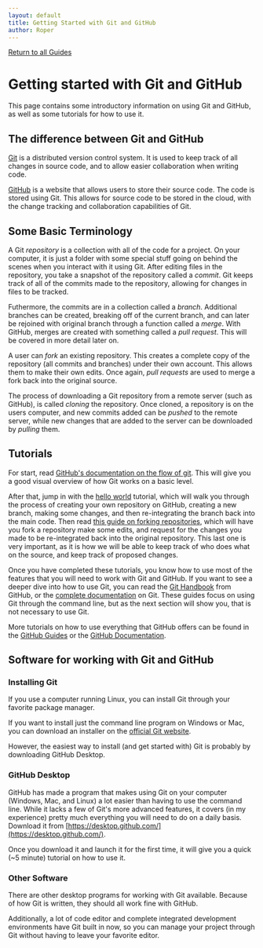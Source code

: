 ```yaml
---
layout: default
title: Getting Started with Git and GitHub
author: Roper
---
```


[Return to all Guides](/guides.html)

# Getting started with Git and GitHub

This page contains some introductory information on using Git and GitHub, as well as some tutorials for how to use it.

## The difference between Git and GitHub

[Git](https://git-scm.com/) is a distributed version control system. It is used to keep track of all changes in source
code, and to allow easier
collaboration when writing code.

[GitHub](github.com) is a website that allows users to store their source code. The code is stored using Git. This
allows for source code to be stored in the cloud, with the change tracking and collaboration capabilities of Git.

## Some Basic Terminology

A Git _repository_ is a collection with all of the code for a project. On your computer, it is just a folder with some
special stuff going on behind the scenes when you interact with it using Git. After editing files in the repository, you
take a snapshot of the repository called a _commit_. Git keeps track of all of the commits made to the repository,
allowing for changes in files to be tracked.

Futhermore, the commits are in a collection called a _branch_. Additional branches can be created, breaking off of the
current branch, and can later be rejoined with original branch through a function called a _merge_. With GitHub, merges
are created with something called a _pull request_. This will be covered in more detail later on.

A user can _fork_ an existing repository. This creates a complete copy of the repository (all commits and
branches) under their own account. This allows them to make their own edits. Once again, _pull requests_ are used to
merge a fork back into the original source.

The process of downloading a Git repository from a remote server (such as GitHub), is called _cloning_ the repository.
Once cloned, a repository is on the users computer, and new commits added can be _pushed_ to the remote server, while
new changes that are added to the server can be downloaded by _pulling_ them.

## Tutorials

For start, read [GitHub's documentation on the flow of git](https://guides.github.com/introduction/flow/). This will
give you a good visual overview of how Git works on a basic level.

After that, jump in with the [hello world](https://guides.github.com/activities/hello-world/) tutorial, which will walk
you through the process of creating your own repository on GitHub, creating a new branch, making some changes, and then
re-integrating the branch back into the main code. Then read
[this guide on forking repositories](https://guides.github.com/activities/forking/), which will have you fork a
repository make some edits, and request for the changes you made to be re-integrated back into the original repository.
This last one is very important, as it is how we will be able to keep track of who does what on the source, and keep
track of proposed changes.

Once you have completed these tutorials, you know how to use most of the features that you will need to work with Git
and GitHub. If you want to see a deeper dive into how to use Git, you can read the
[Git Handbook](https://guides.github.com/introduction/git-handbook/) from GitHub, or the
[complete documentation](https://git-scm.com/doc) on Git. These guides focus on using Git through the command line, but
as the next section will show you, that is not necessary to use Git.

More tutorials on how to use everything that GitHub offers can be found in the
[GitHub Guides](https://guides.github.com/) or the [GitHub Documentation](https://docs.github.com/en).

## Software for working with Git and GitHub

### Installing Git

If you use a computer running Linux, you can install Git through your favorite package manager.

If you want to install just the command line program on Windows or Mac, you can download an installer on the
[official Git website](git-scm.com).

However, the easiest way to install (and get started with) Git is probably by downloading GitHub Desktop.

### GitHub Desktop

GitHub has made a program that makes using Git on your computer (Windows, Mac, and Linux) a lot easier than having
to use the command line. While it lacks a few of Git's more advanced features, it covers (in my experience) pretty much
everything you will need to do on a daily basis. Download it from [https://desktop.github.com/](https://desktop.github.com/).

Once you download it and launch it for the first time, it will give you a quick (~5 minute) tutorial on how to use it.

### Other Software

There are other desktop programs for working with Git available. Because of how Git is written, they should all work
fine with GitHub.

Additionally, a lot of code editor and complete integrated development environments have Git built in now, so you can
manage your project through Git without having to leave your favorite editor.
